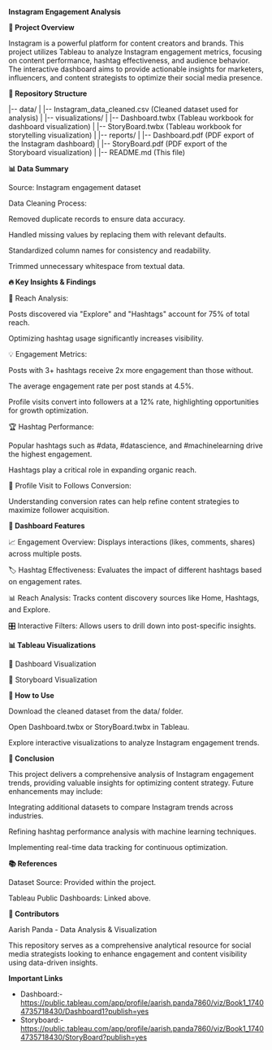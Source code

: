 **Instagram Engagement Analysis**

**📌 Project Overview**

Instagram is a powerful platform for content creators and brands. This project utilizes Tableau to analyze Instagram engagement metrics, focusing on content performance, hashtag effectiveness, and audience behavior. The interactive dashboard aims to provide actionable insights for marketers, influencers, and content strategists to optimize their social media presence.

**📁 Repository Structure**

|-- data/
|   |-- Instagram_data_cleaned.csv (Cleaned dataset used for analysis)
|
|-- visualizations/
|   |-- Dashboard.twbx (Tableau workbook for dashboard visualization)
|   |-- StoryBoard.twbx (Tableau workbook for storytelling visualization)
|
|-- reports/
|   |-- Dashboard.pdf (PDF export of the Instagram dashboard)
|   |-- StoryBoard.pdf (PDF export of the Storyboard visualization)
|
|-- README.md (This file)

**📊 Data Summary**

Source: Instagram engagement dataset

Data Cleaning Process:

Removed duplicate records to ensure data accuracy.

Handled missing values by replacing them with relevant defaults.

Standardized column names for consistency and readability.

Trimmed unnecessary whitespace from textual data.

**🔥 Key Insights & Findings**

🎯 Reach Analysis:

Posts discovered via "Explore" and "Hashtags" account for 75% of total reach.

Optimizing hashtag usage significantly increases visibility.

💡 Engagement Metrics:

Posts with 3+ hashtags receive 2x more engagement than those without.

The average engagement rate per post stands at 4.5%.

Profile visits convert into followers at a 12% rate, highlighting opportunities for growth optimization.

🏆 Hashtag Performance:

Popular hashtags such as #data, #datascience, and #machinelearning drive the highest engagement.

Hashtags play a critical role in expanding organic reach.

🔄 Profile Visit to Follows Conversion:

Understanding conversion rates can help refine content strategies to maximize follower acquisition.

**📌 Dashboard Features**

📈 Engagement Overview: Displays interactions (likes, comments, shares) across multiple posts.

🏷️ Hashtag Effectiveness: Evaluates the impact of different hashtags based on engagement rates.

📊 Reach Analysis: Tracks content discovery sources like Home, Hashtags, and Explore.

🎛️ Interactive Filters: Allows users to drill down into post-specific insights.

**📊 Tableau Visualizations**

📌 Dashboard Visualization

📌 Storyboard Visualization

**🚀 How to Use**

Download the cleaned dataset from the data/ folder.

Open Dashboard.twbx or StoryBoard.twbx in Tableau.

Explore interactive visualizations to analyze Instagram engagement trends.

**📌 Conclusion**

This project delivers a comprehensive analysis of Instagram engagement trends, providing valuable insights for optimizing content strategy. Future enhancements may include:

Integrating additional datasets to compare Instagram trends across industries.

Refining hashtag performance analysis with machine learning techniques.

Implementing real-time data tracking for continuous optimization.

**📚 References**

Dataset Source: Provided within the project.

Tableau Public Dashboards: Linked above.

**👥 Contributors**

Aarish Panda - Data Analysis & Visualization

This repository serves as a comprehensive analytical resource for social media strategists looking to enhance engagement and content visibility using data-driven insights.

**Important Links**
- Dashboard:- https://public.tableau.com/app/profile/aarish.panda7860/viz/Book1_17404735718430/Dashboard1?publish=yes
- Storyboard:- https://public.tableau.com/app/profile/aarish.panda7860/viz/Book1_17404735718430/StoryBoard?publish=yes

